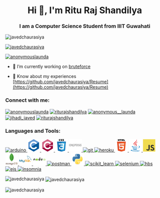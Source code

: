 <h1 align="center">Hi 👋, I'm Ritu Raj Shandilya</h1>
<h3 align="center">I am a Computer Science Student from IIIT Guwahati</h3>

<p align="left"> <img src="https://komarev.com/ghpvc/?username=javedchaurasiya&label=Profile%20views&color=0e75b6&style=plastic" alt="javedchaurasiya" /> </p>

<p align="left"> <a href="https://github.com/ryo-ma/github-profile-trophy"><img src="https://github-profile-trophy.vercel.app/?username=javedchaurasiya" alt="javedchaurasiya" /></a> </p>

<p align="left"> <a href="https://twitter.com/anonymouslaunda" target="blank"><img src="https://img.shields.io/twitter/follow/anonymouslaunda?logo=twitter&style=for-the-badge" alt="anonymouslaunda" /></a> </p>

- 🔭 I’m currently working on [bruteforce](https://github.com/javedchaurasiya/bruteforce)

- 📄 Know about my experiences [https://github.com/javedchaurasiya/Resume](https://github.com/javedchaurasiya/Resume)

<h3 align="left">Connect with me:</h3>
<p align="left">
<a href="https://twitter.com/anonymouslaunda" target="blank"><img align="center" src="https://raw.githubusercontent.com/rahuldkjain/github-profile-readme-generator/master/src/images/icons/Social/twitter.svg" alt="anonymouslaunda" height="30" width="40" /></a>
<a href="https://linkedin.com/in/riturajshandilya" target="blank"><img align="center" src="https://raw.githubusercontent.com/rahuldkjain/github-profile-readme-generator/master/src/images/icons/Social/linked-in-alt.svg" alt="riturajshandilya" height="30" width="40" /></a>
<a href="https://instagram.com/anonymous__launda" target="blank"><img align="center" src="https://raw.githubusercontent.com/rahuldkjain/github-profile-readme-generator/master/src/images/icons/Social/instagram.svg" alt="anonymous__launda" height="30" width="40" /></a>
<a href="https://www.codechef.com/users/jihadi_javed" target="blank"><img align="center" src="https://cdn.jsdelivr.net/npm/simple-icons@3.1.0/icons/codechef.svg" alt="jihadi_javed" height="30" width="40" /></a>
<a href="https://www.leetcode.com/riturajshandilya" target="blank"><img align="center" src="https://raw.githubusercontent.com/rahuldkjain/github-profile-readme-generator/master/src/images/icons/Social/leet-code.svg" alt="riturajshandilya" height="30" width="40" /></a>
</p>

<h3 align="left">Languages and Tools:</h3>
<p align="left"> <a href="https://www.arduino.cc/" target="_blank" rel="noreferrer"> <img src="https://cdn.worldvectorlogo.com/logos/arduino-1.svg" alt="arduino" width="40" height="40"/> </a> <a href="https://www.cprogramming.com/" target="_blank" rel="noreferrer"> <img src="https://raw.githubusercontent.com/devicons/devicon/master/icons/c/c-original.svg" alt="c" width="40" height="40"/> </a> <a href="https://www.w3schools.com/cpp/" target="_blank" rel="noreferrer"> <img src="https://raw.githubusercontent.com/devicons/devicon/master/icons/cplusplus/cplusplus-original.svg" alt="cplusplus" width="40" height="40"/> </a> <a href="https://www.w3schools.com/css/" target="_blank" rel="noreferrer"> <img src="https://raw.githubusercontent.com/devicons/devicon/master/icons/css3/css3-original-wordmark.svg" alt="css3" width="40" height="40"/> </a> <a href="https://expressjs.com" target="_blank" rel="noreferrer"> <img src="https://raw.githubusercontent.com/devicons/devicon/master/icons/express/express-original-wordmark.svg" alt="express" width="40" height="40"/> </a> <a href="https://git-scm.com/" target="_blank" rel="noreferrer"> <img src="https://www.vectorlogo.zone/logos/git-scm/git-scm-icon.svg" alt="git" width="40" height="40"/> </a> <a href="https://heroku.com" target="_blank" rel="noreferrer"> <img src="https://www.vectorlogo.zone/logos/heroku/heroku-icon.svg" alt="heroku" width="40" height="40"/> </a> <a href="https://www.w3.org/html/" target="_blank" rel="noreferrer"> <img src="https://raw.githubusercontent.com/devicons/devicon/master/icons/html5/html5-original-wordmark.svg" alt="html5" width="40" height="40"/> </a> <a href="https://www.java.com" target="_blank" rel="noreferrer"> <img src="https://raw.githubusercontent.com/devicons/devicon/master/icons/java/java-original.svg" alt="java" width="40" height="40"/> </a> <a href="https://developer.mozilla.org/en-US/docs/Web/JavaScript" target="_blank" rel="noreferrer"> <img src="https://raw.githubusercontent.com/devicons/devicon/master/icons/javascript/javascript-original.svg" alt="javascript" width="40" height="40"/> </a> <a href="https://www.mongodb.com/" target="_blank" rel="noreferrer"> <img src="https://raw.githubusercontent.com/devicons/devicon/master/icons/mongodb/mongodb-original-wordmark.svg" alt="mongodb" width="40" height="40"/> </a> <a href="https://www.mysql.com/" target="_blank" rel="noreferrer"> <img src="https://raw.githubusercontent.com/devicons/devicon/master/icons/mysql/mysql-original-wordmark.svg" alt="mysql" width="40" height="40"/> </a> <a href="https://nodejs.org" target="_blank" rel="noreferrer"> <img src="https://raw.githubusercontent.com/devicons/devicon/master/icons/nodejs/nodejs-original-wordmark.svg" alt="nodejs" width="40" height="40"/> </a> <a href="https://postman.com" target="_blank" rel="noreferrer"> <img src="https://www.vectorlogo.zone/logos/getpostman/getpostman-icon.svg" alt="postman" width="40" height="40"/> </a> <a href="https://www.python.org" target="_blank" rel="noreferrer"> <img src="https://raw.githubusercontent.com/devicons/devicon/master/icons/python/python-original.svg" alt="python" width="40" height="40"/> </a> <a href="https://scikit-learn.org/" target="_blank" rel="noreferrer"> <img src="https://upload.wikimedia.org/wikipedia/commons/0/05/Scikit_learn_logo_small.svg" alt="scikit_learn" width="40" height="40"/> </a> <a href="https://www.selenium.dev" target="_blank" rel="noreferrer"> <img src="https://raw.githubusercontent.com/detain/svg-logos/780f25886640cef088af994181646db2f6b1a3f8/svg/selenium-logo.svg" alt="selenium" width="40" height="40"/> </a> <a href="https://handlebarsjs.com/" target="_blank" rel="noreferrer"> <img src="https://www.vectorlogo.zone/logos/handlebarsjs/handlebarsjs-ar21.svg" alt="hbs" width="40" height="40"/> </a> <a href="https://ejs.co/" target="_blank" rel="noreferrer"> <img src="https://cdn.icon-icons.com/icons2/2148/PNG/512/ejs_icon_132422.png" alt="ejs" width="40" height="40"/> </a>  <a href="https://insomnia.rest/" target="_blank" rel="noreferrer"> <img src="https://icons.iconarchive.com/icons/papirus-team/papirus-apps/512/insomnia-icon.png" alt="insomnia" width="40" height="40"/> </a></p>

<p><img align="left" src="https://github-readme-stats.vercel.app/api/top-langs?username=javedchaurasiya&show_icons=true&locale=en&layout=compact" alt="javedchaurasiya" /></p>

<p>&nbsp;<img align="center" src="https://github-readme-stats.vercel.app/api?username=javedchaurasiya&show_icons=true&locale=en" alt="javedchaurasiya" /></p>

<p><img align="center" src="https://github-readme-streak-stats.herokuapp.com/?user=javedchaurasiya&" alt="javedchaurasiya" /></p>
